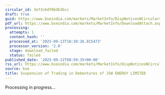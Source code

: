 ```yaml
---
circular_id: 3ef3c6df0bdb3bcc
draft: true
guid: https://www.bseindia.com/markets/MarketInfo/DispNoticesNCirculars.aspx?Noticeid={127061A2-1F2E-4F2B-A252-5E471DBE82E8}&noticeno=20250912-45&dt=09/12/2025&icount=45&totcount=103&flag=0
pdf_url: https://www.bseindia.com/markets/MarketInfo/DownloadAttach.aspx?id=20250912-45&attachedId=
processing:
  attempts: 1
  content_hash: ''
  processed_at: '2025-09-13T18:39:26.815473'
  processor_version: '2.0'
  stage: download_failed
  status: failed
published_date: '2025-09-12T08:59:35+00:00'
rss_url: https://www.bseindia.com/markets/MarketInfo/DispNoticesNCirculars.aspx?Noticeid={127061A2-1F2E-4F2B-A252-5E471DBE82E8}&noticeno=20250912-45&dt=09/12/2025&icount=45&totcount=103&flag=0
source: bse
title: Suspension of Trading in Debentures of JSW ENERGY LIMITED
---
```


Processing in progress...